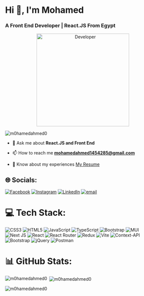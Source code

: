 <h1 align="left">Hi 👋, I'm Mohamed</h1>
<h3 align="left">A Front End Developer | React.JS From Egypt</h3>

<div width="100%" align="center">
    <img width="300" src="https://i.postimg.cc/NM7FJXyx/154e4bd970fec6bf661662f24aa82493-sticker.png" alt="Developer">
</div>

<p align="left"> <img src="https://komarev.com/ghpvc/?username=m0hamedahmed0&label=Profile%20views&color=0e75b6&style=flat" alt="m0hamedahmed0" /> </p>

- 💬 Ask me about **React.JS and Front End**

- 📫 How to reach me **mohamedahmed1454285@gmail.com**

- 📄 Know about my experiences [My Resume](https://drive.google.com/file/d/1oE7zVNOyZd9JjQevmVSojCjWzb89TTSr/view?usp=sharing)

## 🌐 Socials:
[![Facebook](https://img.shields.io/badge/Facebook-%231877F2.svg?logo=Facebook&logoColor=white)](https://facebook.com/MohamedAhmed)
[![Instagram](https://img.shields.io/badge/Instagram-%23E4405F.svg?logo=Instagram&logoColor=white)](https://instagram.com/mohamedahmed_261)
[![LinkedIn](https://img.shields.io/badge/LinkedIn-%230077B5.svg?logo=linkedin&logoColor=white)](https://linkedin.com/in/mohamed-ahmed-5aa85a2a5)
[![email](https://img.shields.io/badge/Email-D14836?logo=gmail&logoColor=white)](mailto:mohamedahmed1454285@gmail.com) 

# 💻 Tech Stack:
![CSS3](https://img.shields.io/badge/css3-%231572B6.svg?style=for-the-badge&logo=css3&logoColor=white) ![HTML5](https://img.shields.io/badge/html5-%23E34F26.svg?style=for-the-badge&logo=html5&logoColor=white) ![JavaScript](https://img.shields.io/badge/javascript-%23323330.svg?style=for-the-badge&logo=javascript&logoColor=%23F7DF1E) ![TypeScript](https://img.shields.io/badge/typescript-%23007ACC.svg?style=for-the-badge&logo=typescript&logoColor=white) ![Bootstrap](https://img.shields.io/badge/bootstrap-%238511FA.svg?style=for-the-badge&logo=bootstrap&logoColor=white) ![MUI](https://img.shields.io/badge/MUI-%230081CB.svg?style=for-the-badge&logo=mui&logoColor=white) ![Next JS](https://img.shields.io/badge/Next-black?style=for-the-badge&logo=next.js&logoColor=white) ![React](https://img.shields.io/badge/react-%2320232a.svg?style=for-the-badge&logo=react&logoColor=%2361DAFB) ![React Router](https://img.shields.io/badge/React_Router-CA4245?style=for-the-badge&logo=react-router&logoColor=white) ![Redux](https://img.shields.io/badge/redux-%23593d88.svg?style=for-the-badge&logo=redux&logoColor=white) ![Vite](https://img.shields.io/badge/vite-%23646CFF.svg?style=for-the-badge&logo=vite&logoColor=white) ![Context-API](https://img.shields.io/badge/Context--Api-000000?style=for-the-badge&logo=react) ![Bootstrap](https://img.shields.io/badge/bootstrap-%238511FA.svg?style=for-the-badge&logo=bootstrap&logoColor=white) ![jQuery](https://img.shields.io/badge/jquery-%230769AD.svg?style=for-the-badge&logo=jquery&logoColor=white) ![Postman](https://img.shields.io/badge/Postman-FF6C37?style=for-the-badge&logo=postman&logoColor=white)


# 📊 GitHub Stats:
<p><img align="left" src="https://github-readme-stats.vercel.app/api/top-langs?username=m0hamedahmed0&show_icons=true&locale=en&layout=compact" alt="m0hamedahmed0" /></p>

<p>&nbsp;<img align="center" src="https://github-readme-stats.vercel.app/api?username=m0hamedahmed0&show_icons=true&locale=en" alt="m0hamedahmed0" /></p>

<p><img align="center" src="https://github-readme-streak-stats.herokuapp.com/?user=m0hamedahmed0&" alt="m0hamedahmed0" /></p>














<!-- Proudly created with GPRM ( https://gprm.itsvg.in ) -->
